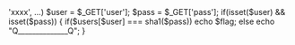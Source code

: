<?php
highlight_file(__FILE__);

include("user.php");
// $users = Array('admin'=>'xxxx', ...)

$user = $_GET['user'];
$pass = $_GET['pass'];

if(isset($user) && isset($pass)) {
    if($users[$user] === sha1($pass))
        echo $flag;
    else
        echo "Q______________Q";
}
